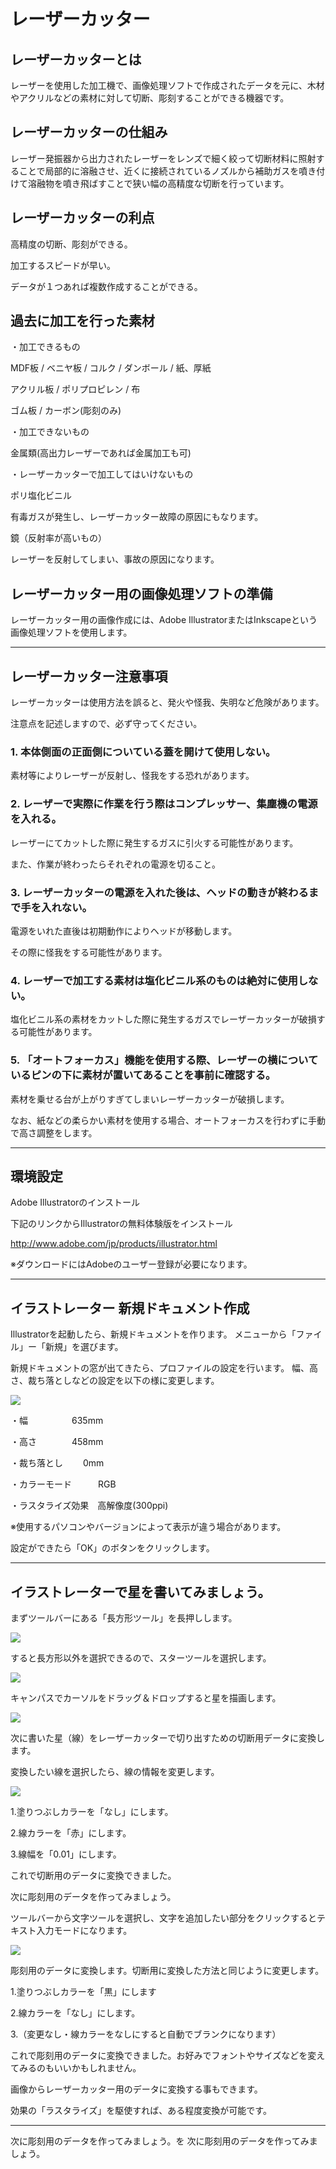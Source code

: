 # レーザーカッター

## レーザーカッターとは

レーザーを使用した加工機で、画像処理ソフトで作成されたデータを元に、木材やアクリルなどの素材に対して切断、彫刻することができる機器です。

## レーザーカッターの仕組み

レーザー発振器から出力されたレーザーをレンズで細く絞って切断材料に照射することで局部的に溶融させ、近くに接続されているノズルから補助ガスを噴き付けて溶融物を噴き飛ばすことで狭い幅の高精度な切断を行っています。

## レーザーカッターの利点

高精度の切断、彫刻ができる。

加工するスピードが早い。

データが１つあれば複数作成することができる。


## 過去に加工を行った素材
・加工できるもの

MDF板 / ベニヤ板 / コルク / ダンボール / 紙、厚紙 

アクリル板 / ポリプロピレン / 布 

ゴム板 / カーボン(彫刻のみ)


・加工できないもの

金属類(高出力レーザーであれば金属加工も可)


・レーザーカッターで加工してはいけないもの

ポリ塩化ビニル

 有毒ガスが発生し、レーザーカッター故障の原因にもなります。

鏡（反射率が高いもの） 

 レーザーを反射してしまい、事故の原因になります。


## レーザーカッター用の画像処理ソフトの準備

レーザーカッター用の画像作成には、Adobe IllustratorまたはInkscapeという画像処理ソフトを使用します。

<hr>

## レーザーカッター注意事項

レーザーカッターは使用方法を誤ると、発火や怪我、失明など危険があります。 

注意点を記述しますので、必ず守ってください。

### 1. 本体側面の正面側についている蓋を開けて使用しない。 

素材等によりレーザーが反射し、怪我をする恐れがあります。

### 2. レーザーで実際に作業を行う際はコンプレッサー、集塵機の電源を入れる。 

レーザーにてカットした際に発生するガスに引火する可能性があります。 

また、作業が終わったらそれぞれの電源を切ること。

### 3. レーザーカッターの電源を入れた後は、ヘッドの動きが終わるまで手を入れない。 

電源をいれた直後は初期動作によりヘッドが移動します。 

その際に怪我をする可能性があります。

### 4. レーザーで加工する素材は塩化ビニル系のものは絶対に使用しない。 

塩化ビニル系の素材をカットした際に発生するガスでレーザーカッターが破損する可能性があります。

### 5. 「オートフォーカス」機能を使用する際、レーザーの横についているピンの下に素材が置いてあることを事前に確認する。 

素材を乗せる台が上がりすぎてしまいレーザーカッターが破損します。 

なお、紙などの柔らかい素材を使用する場合、オートフォーカスを行わずに手動で高さ調整をします。

<hr>

## 環境設定

Adobe Illustratorのインストール 

下記のリンクからIllustratorの無料体験版をインストール 

http://www.adobe.com/jp/products/illustrator.html

※ダウンロードにはAdobeのユーザー登録が必要になります。

<hr>

## イラストレーター 新規ドキュメント作成

Illustratorを起動したら、新規ドキュメントを作ります。 メニューから「ファイル」ー「新規」を選びます。

新規ドキュメントの窓が出てきたら、プロファイルの設定を行います。 幅、高さ、裁ち落としなどの設定を以下の様に変更します。

![](./images/lc00.png)

・幅　　　　　635mm

・高さ　　　　458mm

・裁ち落とし　　 0mm 

・カラーモード　　　RGB

・ラスタライズ効果　高解像度(300ppi)

※使用するパソコンやバージョンによって表示が違う場合があります。

設定ができたら「OK」のボタンをクリックします。 

<hr>

## イラストレーターで星を書いてみましょう。

まずツールバーにある「長方形ツール」を長押しします。

![](./images/lc01.png)

すると長方形以外を選択できるので、スターツールを選択します。

![](./images/lc02.png)

キャンパスでカーソルをドラッグ＆ドロップすると星を描画します。

![](./images/lc03.png)

次に書いた星（線）をレーザーカッターで切り出すための切断用データに変換します。

変換したい線を選択したら、線の情報を変更します。

![](./images/lc04.png)

1.塗りつぶしカラーを「なし」にします。

2.線カラーを「赤」にします。

3.線幅を「0.01」にします。

これで切断用のデータに変換できました。

次に彫刻用のデータを作ってみましょう。

ツールバーから文字ツールを選択し、文字を追加したい部分をクリックするとテキスト入力モードになります。

![](./images/lc05.png)

彫刻用のデータに変換します。切断用に変換した方法と同じように変更します。

1.塗りつぶしカラーを「黒」にします

2.線カラーを「なし」にします。

3.（変更なし・線カラーをなしにすると自動でブランクになります）

これで彫刻用のデータに変換できました。お好みでフォントやサイズなどを変えてみるのもいいかもしれません。


画像からレーザーカッター用のデータに変換する事もできます。

効果の「ラスタライズ」を駆使すれば、ある程度変換が可能です。

<hr>
次に彫刻用のデータを作ってみましょう。を
次に彫刻用のデータを作ってみましょう。
